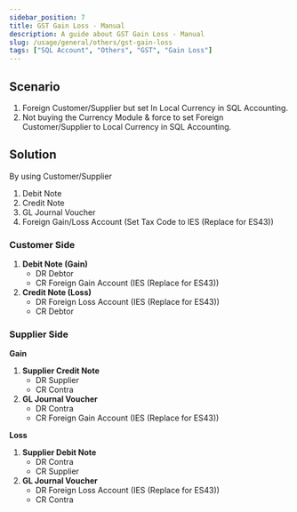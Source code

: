 ```yaml
---
sidebar_position: 7
title: GST Gain Loss - Manual
description: A guide about GST Gain Loss - Manual
slug: /usage/general/others/gst-gain-loss
tags: ["SQL Account", "Others", "GST", "Gain Loss"]
---
```


## Scenario

1. Foreign Customer/Supplier but set In Local Currency in SQL Accounting.
2. Not buying the Currency Module & force to set Foreign Customer/Supplier to Local Currency in SQL Accounting.

## Solution

By using Customer/Supplier

1. Debit Note
2. Credit Note
3. GL Journal Voucher
4. Foreign Gain/Loss Account (Set Tax Code to IES (Replace for ES43))

### Customer Side

1. **Debit Note (Gain)**
    - DR Debtor
    - CR Foreign Gain Account (IES (Replace for ES43))
2. **Credit Note (Loss)**
    - DR Foreign Loss Account (IES (Replace for ES43))
    - CR Debtor

### Supplier Side

**Gain**

1. **Supplier Credit Note**
    - DR Supplier
    - CR Contra
2. **GL Journal Voucher**
    - DR Contra
    - CR Foreign Gain Account (IES (Replace for ES43))

**Loss**

1. **Supplier Debit Note**
    - DR Contra
    - CR Supplier
2. **GL Journal Voucher**
    - DR Foreign Loss Account (IES (Replace for ES43))
    - CR Contra

